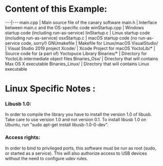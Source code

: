 Content of this Example:
=======================

---|---
main.cpp          | Main source file of the canary software
main.h            | Interface between main.c and the OS-specific code
winStartup.cpp    | Windows startup code (including run-as-service)
linStartup.c      | Linux startup code (including run-as-service)
osxStartup.c      | macOS startup code (no run-as-service code, sorry!)
GNUmakefile       | Makefile for Linux/macOS
VisualStudio/     | Visual Studio 2019 project 
Xcode/            | Xcode Project for macOS
YoctoLib/*        | Source code for (a part of) Yoctopuce Library 
Binaries/*        | Directory for YoctoLib intermediate object files
Binaries_Osx/     | Directory that will contains Max OS X executable
Binaries_Linux/   | Directory that will contains Linux executable

Linux Specific Notes :
======================

### Libusb 1.0:

In order to compile the library you have to install the version 1.0 of libusb. 
Take care to use version 1.0 and not version 0.1. To install libusb 1.0 on 
Ubuntu, run "sudo apt-get install libusb-1.0-0-dev".

### Access rights:

In order to bind to privileged ports, this software must be run as root
(sudo, or started as a service). This will also authorize access to USB
devices without the need to configure udev rules.

